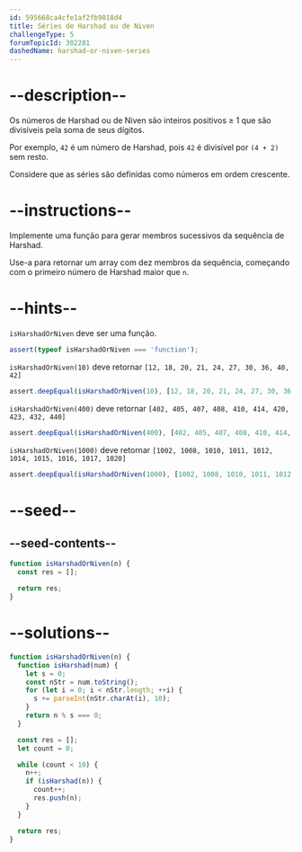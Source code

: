 ```yaml
---
id: 595668ca4cfe1af2fb9818d4
title: Séries de Harshad ou de Niven
challengeType: 5
forumTopicId: 302281
dashedName: harshad-or-niven-series
---
```


# --description--

Os números de Harshad ou de Niven são inteiros positivos ≥ 1 que são divisíveis pela soma de seus dígitos.

Por exemplo, `42` é um número de Harshad, pois `42` é divisível por `(4 + 2)` sem resto.

Considere que as séries são definidas como números em ordem crescente.

# --instructions--

Implemente uma função para gerar membros sucessivos da sequência de Harshad.

Use-a para retornar um array com dez membros da sequência, começando com o primeiro número de Harshad maior que `n`.

# --hints--

`isHarshadOrNiven` deve ser uma função.

```js
assert(typeof isHarshadOrNiven === 'function');
```

`isHarshadOrNiven(10)` deve retornar `[12, 18, 20, 21, 24, 27, 30, 36, 40, 42]`

```js
assert.deepEqual(isHarshadOrNiven(10), [12, 18, 20, 21, 24, 27, 30, 36, 40, 42]);
```

`isHarshadOrNiven(400)` deve retornar `[402, 405, 407, 408, 410, 414, 420, 423, 432, 440]`

```js
assert.deepEqual(isHarshadOrNiven(400), [402, 405, 407, 408, 410, 414, 420, 423, 432, 440]);
```

`isHarshadOrNiven(1000)` deve retornar `[1002, 1008, 1010, 1011, 1012, 1014, 1015, 1016, 1017, 1020]`

```js
assert.deepEqual(isHarshadOrNiven(1000), [1002, 1008, 1010, 1011, 1012, 1014, 1015, 1016, 1017, 1020]);
```

# --seed--

## --seed-contents--

```js
function isHarshadOrNiven(n) {
  const res = [];

  return res;
}
```

# --solutions--

```js
function isHarshadOrNiven(n) {
  function isHarshad(num) {
    let s = 0;
    const nStr = num.toString();
    for (let i = 0; i < nStr.length; ++i) {
      s += parseInt(nStr.charAt(i), 10);
    }
    return n % s === 0;
  }

  const res = [];
  let count = 0;

  while (count < 10) {
    n++;
    if (isHarshad(n)) {
      count++;
      res.push(n);
    }
  }

  return res;
}
```
